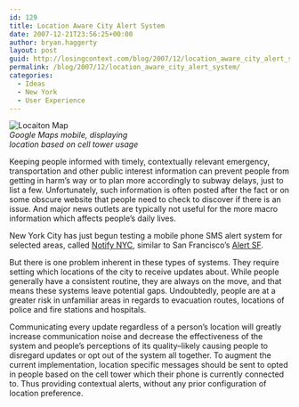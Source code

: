 ```yaml
---
id: 129
title: Location Aware City Alert System
date: 2007-12-21T23:56:25+00:00
author: bryan.haggerty
layout: post
guid: http://losingcontext.com/blog/2007/12/location_aware_city_alert_system.php
permalink: /blog/2007/12/location_aware_city_alert_system/
categories:
  - Ideas
  - New York
  - User Experience
---
```

<p class="figure-right" style="width: 250px;">
  <img src='http://bryanhaggerty.com/blog/wp-content/uploads/2007/12/location-map.jpg' alt='Locaiton Map' /><br /><em>Google Maps mobile, displaying location based on cell tower usage</em>
</p>

Keeping people informed with timely, contextually relevant emergency, transportation and other public interest information can prevent people from getting in harm&#8217;s way or to plan more accordingly to subway delays, just to list a few. Unfortunately, such information is often posted after the fact or on some obscure website that people need to check to discover if there is an issue. And major news outlets are typically not useful for the more macro information which affects people&#8217;s daily lives.

New York City has just begun testing a mobile phone SMS alert system for selected areas, called [Notify NYC](http://www.nyc.gov/html/notifynyc/html/home/home.shtml), similar to San Francisco&#8217;s [Alert SF](http://alertsf.org/).

But there is one problem inherent in these types of systems. They require setting which locations of the city to receive updates about. While people generally have a consistent routine, they are always on the move, and that means these systems leave potential gaps. Undoubtedly, people are at a greater risk in unfamiliar areas in regards to evacuation routes, locations of police and fire stations and hospitals.

Communicating every update regardless of a person&#8217;s location will greatly increase communication noise and decrease the effectiveness of the system and people&#8217;s perceptions of its quality&#8211;likely causing people to disregard updates or opt out of the system all together. To augment the current implementation, location specific messages should be sent to opted in people based on the cell tower which their phone is currently connected to. Thus providing contextual alerts, without any prior configuration of location preference.